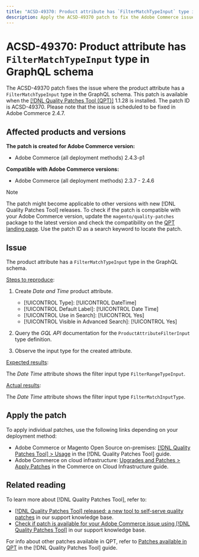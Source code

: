 ```yaml
---
title: "ACSD-49370: Product attribute has `FilterMatchTypeInput` type in GraphQL schema"
description: Apply the ACSD-49370 patch to fix the Adobe Commerce issue where the product attribute has a `FilterMatchTypeInput` type in the GraphQL schema.
---
```

# ACSD-49370: Product attribute has `FilterMatchTypeInput` type in GraphQL schema

The ACSD-49370 patch fixes the issue where the product attribute has a `FilterMatchTypeInput` type in the GraphQL schema. This patch is available when the [[!DNL Quality Patches Tool (QPT)]](/help/announcements/adobe-commerce-announcements/magento-quality-patches-released-new-tool-to-self-serve-quality-patches.md) 1.1.28 is installed. The patch ID is ACSD-49370. Please note that the issue is scheduled to be fixed in Adobe Commerce 2.4.7.

## Affected products and versions

**The patch is created for Adobe Commerce version:**

* Adobe Commerce (all deployment methods) 2.4.3-p1

**Compatible with Adobe Commerce versions:**

* Adobe Commerce (all deployment methods) 2.3.7 - 2.4.6

>[!NOTE]
>
>The patch might become applicable to other versions with new [!DNL Quality Patches Tool] releases. To check if the patch is compatible with your Adobe Commerce version, update the `magento/quality-patches` package to the latest version and check the compatibility on the [QPT landing page](https://experienceleague.adobe.com/tools/commerce-quality-patches/index.html). Use the patch ID as a search keyword to locate the patch.

## Issue

The product attribute has a `FilterMatchTypeInput` type in the GraphQL schema.

<u>Steps to reproduce</u>:

1. Create *Date and Time* product attribute.

    * [!UICONTROL Type]: [!UICONTROL DateTime]
    * [!UICONTROL Default Label]: [!UICONTROL Date Time]
    * [!UICONTROL Use in Search]: [!UICONTROL Yes]
    * [!UICONTROL Visible in Advanced Search]: [!UICONTROL Yes]

1. Query the *GQL API* documentation for the `ProductAttributeFilterInput` type definition.
1. Observe the input type for the created attribute.

<u>Expected results</u>:

The *Date Time* attribute shows the filter input type `FilterRangeTypeInput`.

<u>Actual results</u>:

The *Date Time* attribute shows the filter input type `FilterMatchInputType`.

## Apply the patch

To apply individual patches, use the following links depending on your deployment method:

* Adobe Commerce or Magento Open Source on-premises: [[!DNL Quality Patches Tool] > Usage](https://experienceleague.adobe.com/docs/commerce-operations/tools/quality-patches-tool/usage.html) in the [!DNL Quality Patches Tool] guide.
* Adobe Commerce on cloud infrastructure: [Upgrades and Patches > Apply Patches](https://experienceleague.adobe.com/docs/commerce-cloud-service/user-guide/develop/upgrade/apply-patches.html) in the Commerce on Cloud Infrastructure guide.

## Related reading

To learn more about [!DNL Quality Patches Tool], refer to:

* [[!DNL Quality Patches Tool] released: a new tool to self-serve quality patches](/help/announcements/adobe-commerce-announcements/magento-quality-patches-released-new-tool-to-self-serve-quality-patches.md) in our support knowledge base.
* [Check if patch is available for your Adobe Commerce issue using [!DNL Quality Patches Tool]](/help/support-tools/patches-available-in-qpt-tool/check-patch-for-magento-issue-with-magento-quality-patches.md) in our support knowledge base.

For info about other patches available in QPT, refer to [Patches available in QPT](https://experienceleague.adobe.com/tools/commerce-quality-patches/index.html) in the [!DNL Quality Patches Tool] guide.
